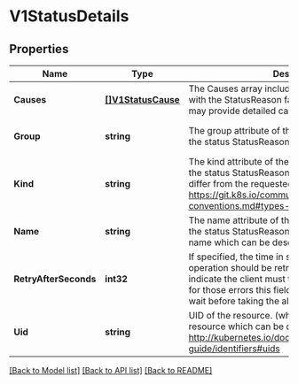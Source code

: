 # V1StatusDetails

## Properties
Name | Type | Description | Notes
------------ | ------------- | ------------- | -------------
**Causes** | [**[]V1StatusCause**](v1.StatusCause.md) | The Causes array includes more details associated with the StatusReason failure. Not all StatusReasons may provide detailed causes. | [optional] [default to null]
**Group** | **string** | The group attribute of the resource associated with the status StatusReason. | [optional] [default to null]
**Kind** | **string** | The kind attribute of the resource associated with the status StatusReason. On some operations may differ from the requested resource Kind. More info: https://git.k8s.io/community/contributors/devel/api-conventions.md#types-kinds | [optional] [default to null]
**Name** | **string** | The name attribute of the resource associated with the status StatusReason (when there is a single name which can be described). | [optional] [default to null]
**RetryAfterSeconds** | **int32** | If specified, the time in seconds before the operation should be retried. Some errors may indicate the client must take an alternate action - for those errors this field may indicate how long to wait before taking the alternate action. | [optional] [default to null]
**Uid** | **string** | UID of the resource. (when there is a single resource which can be described). More info: http://kubernetes.io/docs/user-guide/identifiers#uids | [optional] [default to null]

[[Back to Model list]](../README.md#documentation-for-models) [[Back to API list]](../README.md#documentation-for-api-endpoints) [[Back to README]](../README.md)


